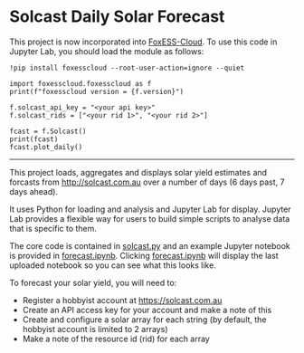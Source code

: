 # Solcast Daily Solar Forecast

This project is now incorporated into [FoxESS-Cloud](https://github.com/TonyM1958/FoxESS-Cloud). To use this code in Jupyter Lab, you should load the module as follows:

```
!pip install foxesscloud --root-user-action=ignore --quiet

import foxesscloud.foxesscloud as f
print(f"foxesscloud version = {f.version}")

f.solcast_api_key = "<your api key>"
f.solcast_rids = ["<your rid 1>", "<your rid 2>"]

fcast = f.Solcast()
print(fcast)
fcast.plot_daily()
```


----

This project loads, aggregates and displays solar yield estimates and forcasts from http://solcast.com.au over a number of days (6 days past, 7 days ahead).

It uses Python for loading and analysis and Jupyter Lab for display. Jupyter Lab provides a flexible way for users to build simple scripts to analyse data that is specific to them.

The core code is contained in [solcast.py](solcast.py) and an example Jupyter notebook is provided in [forecast.ipynb](forecast.ipynb). Clicking [forecast.ipynb](forecast.ipynb) will display the last uploaded notebook so you can see what this looks like.

To forecast your solar yield, you will need to:

+ Register a hobbyist account at https://solcast.com.au
+ Create an API access key for your account and make a note of this
+ Create and configure a solar array for each string (by default, the hobbyist account is limited to 2 arrays)
+ Make a note of the resource id (rid) for each array
